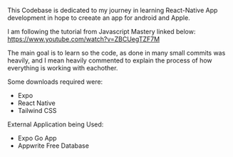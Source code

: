 This Codebase is dedicated to my journey in learning React-Native App development in hope to creeate an app for android and Apple. 

I am following the tutorial from Javascript Mastery linked below: https://www.youtube.com/watch?v=ZBCUegTZF7M

The main goal is to learn so the code, as done in many small commits was heavily, and I mean heavily commented to explain the process of how everything is working with eachother. 

Some downloads required were: 
- Expo
- React Native
- Tailwind CSS

External Application being Used: 
- Expo Go App
- Appwrite Free Database
